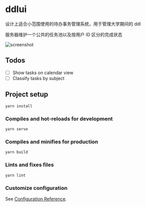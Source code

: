 # ddlui

设计上适合小范围使用的待办事务管理系统，用于管理大学期间的 ddl

服务器维护一个公共的任务池以及按用户 ID 区分的完成状态

![screenshot](https://cdn.lwqwq.com/pic/7103b9a335b4d7ac78543cdc5ff248e.jpg)

## Todos

- [ ] Show tasks on calendar view
- [ ] Classify tasks by subject

## Project setup
```
yarn install
```

### Compiles and hot-reloads for development
```
yarn serve
```

### Compiles and minifies for production
```
yarn build
```

### Lints and fixes files
```
yarn lint
```

### Customize configuration
See [Configuration Reference](https://cli.vuejs.org/config/).
